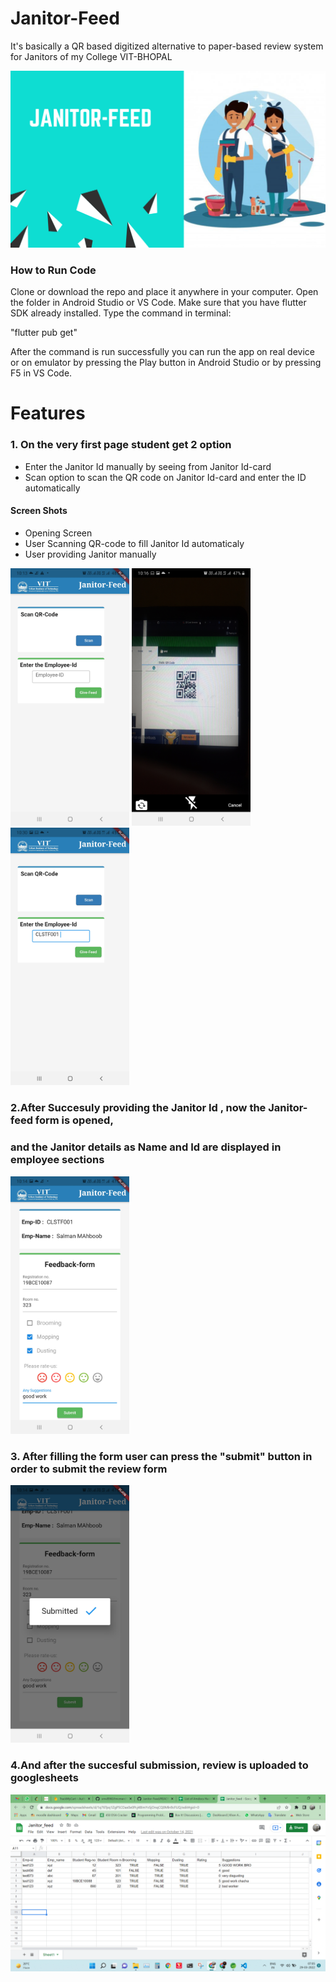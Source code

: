 # Janitor-Feed
It's basically a QR based digitized alternative to paper-based review system for Janitors of my College VIT-BHOPAL

<img src="https://github.com/smv8960/Janitor-Feed/blob/main/janitor_feed/assets/images/janit.png">

### How to Run Code
Clone or download the repo and place it anywhere in your computer. Open the folder in Android Studio or VS Code. Make sure that you have flutter SDK already installed. Type the command in terminal:

"flutter pub get"

After the command is run successfully you can run the app on real device or on emulator by pressing the Play button in Android Studio or by pressing F5 in VS Code.
# Features
### 1. On the very first page student get 2 option
* Enter the Janitor Id manually by seeing from Janitor Id-card
* Scan option to scan the QR code on Janitor Id-card and enter the ID automatically

#### Screen Shots
* Opening Screen
* User Scanning QR-code to fill Janitor Id automaticaly 
* User providing Janitor manually  


<img src="https://github.com/smv8960/Janitor-Feed/blob/main/janitor_feed/assets/images/1.jpg" width=190>  <img src="https://github.com/smv8960/Janitor-Feed/blob/main/janitor_feed/assets/images/3.jpg" width=190> <img src="https://github.com/smv8960/Janitor-Feed/blob/main/janitor_feed/assets/images/2.jpg" width=190> 
### 2.After Succesuly providing the Janitor Id , now the Janitor-feed form is opened,
### and the Janitor details as Name and Id are displayed in employee sections
<img src="https://github.com/smv8960/Janitor-Feed/blob/main/janitor_feed/assets/images/4.jpg" width=190>

### 3. After filling the form user can press the "submit" button in order to submit the review form
<img src="https://github.com/smv8960/Janitor-Feed/blob/main/janitor_feed/assets/images/5.jpg" width=190>

### 4.And after the succesful submission, review is uploaded to googlesheets

<img src="https://github.com/smv8960/Janitor-Feed/blob/main/janitor_feed/assets/images/Janitor feed gsheet.png">
